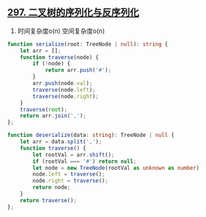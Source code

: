 ## [297. 二叉树的序列化与反序列化](https://leetcode.cn/problems/serialize-and-deserialize-binary-tree/)

1. 时间复杂度o(n) 空间复杂度o(n)
```ts
function serialize(root: TreeNode | null): string {
    let arr = [];
    function traverse(node) {
        if (!node) {
            return arr.push('#');
        }
        arr.push(node.val);
        traverse(node.left);
        traverse(node.right);
    }
    traverse(root);
    return arr.join(',');
};

function deserialize(data: string): TreeNode | null {
    let arr = data.split(',');
    function traverse() {
        let rootVal = arr.shift();
        if (rootVal === '#') return null;
        let node = new TreeNode(rootVal as unknown as number)
        node.left = traverse();
        node.right = traverse();
        return node;
    }
    return traverse();
};
```